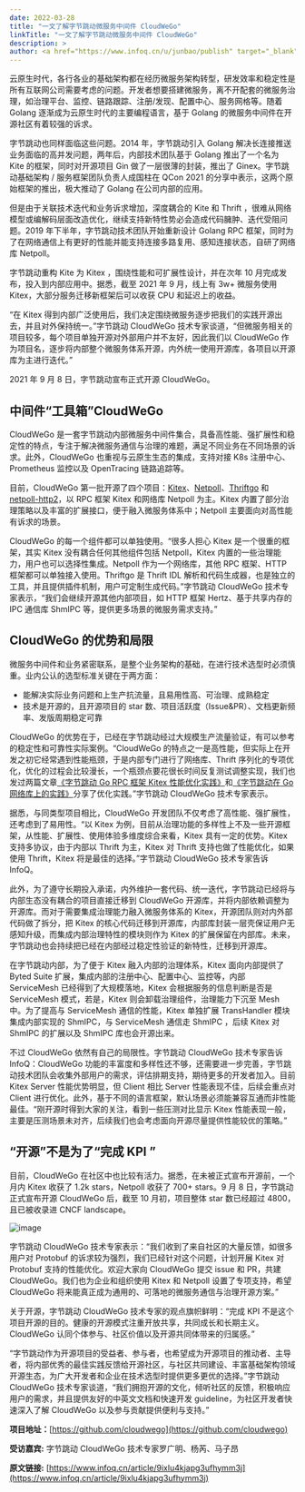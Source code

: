 ```yaml
---
date: 2022-03-28
title: "一文了解字节跳动微服务中间件 CloudWeGo"
linkTitle: "一文了解字节跳动微服务中间件 CloudWeGo"
description: >
author: <a href="https://www.infoq.cn/u/junbao/publish" target="_blank">Junbao Zhang</a>
---
```


云原生时代，各行各业的基础架构都在经历微服务架构转型，研发效率和稳定性是所有互联网公司需要考虑的问题。开发者想要搭建微服务，离不开配套的微服务治理，如治理平台、监控、链路跟踪、注册/发现、配置中心、服务网格等。随着 Golang 逐渐成为云原生时代的主要编程语言，基于 Golang 的微服务中间件在开源社区有着较强的诉求。

字节跳动也同样面临这些问题。2014 年，字节跳动引入 Golang 解决长连接推送业务面临的高并发问题，两年后，内部技术团队基于 Golang 推出了一个名为 Kite 的框架，同时对开源项目 Gin 做了一层很薄的封装，推出了 Ginex。字节跳动基础架构 / 服务框架团队负责人成国柱在 QCon 2021 的分享中表示，这两个原始框架的推出，极大推动了 Golang 在公司内部的应用。

但是由于关联技术迭代和业务诉求增加，深度耦合的 Kite 和 Thrift ，很难从网络模型或编解码层面改造优化，继续支持新特性势必会造成代码臃肿、迭代受阻问题。2019 年下半年，字节跳动技术团队开始重新设计 Golang RPC 框架，同时为了在网络通信上有更好的性能并能支持连接多路复用、感知连接状态，自研了网络库 Netpoll。

字节跳动重构 Kite 为 Kitex ，围绕性能和可扩展性设计，并在次年 10 月完成发布，投入到内部应用中。据悉，截至 2021 年 9 月，线上有 3w+ 微服务使用 Kitex，大部分服务迁移新框架后可以收获 CPU 和延迟上的收益。

“在 Kitex 得到内部广泛使用后，我们决定围绕微服务逐步把我们的实践开源出去，并且对外保持统一。”字节跳动 CloudWeGo 技术专家谈道，“但微服务相关的项目较多，每个项目单独开源对外部用户并不友好，因此我们以 CloudWeGo 作为项目名，逐步将内部整个微服务体系开源，内外统一使用开源库，各项目以开源库为主进行迭代。”

2021 年 9 月 8 日，字节跳动宣布正式开源 CloudWeGo。

## **中间件“工具箱”CloudWeGo**

CloudWeGo 是一套字节跳动内部微服务中间件集合，具备高性能、强扩展性和稳定性的特点，专注于解决微服务通信与治理的难题，满足不同业务在不同场景的诉求。此外，CloudWeGo 也重视与云原生生态的集成，支持对接 K8s 注册中心、Prometheus 监控以及 OpenTracing 链路追踪等。

目前，CloudWeGo 第一批开源了四个项目：[Kitex](https://github.com/cloudwego/kitex)、[Netpoll](https://github.com/cloudwego/netpoll)、[Thriftgo](https://github.com/cloudwego/thriftgo) 和 [netpoll-http2](https://github.com/cloudwego/netpoll-http2)，以 RPC 框架 Kitex 和网络库 Netpoll 为主。Kitex 内置了部分治理策略以及丰富的扩展接口，便于融入微服务体系中；Netpoll 主要面向对高性能有诉求的场景。

CloudWeGo 的每一个组件都可以单独使用。“很多人担心 Kitex 是一个很重的框架，其实 Kitex 没有耦合任何其他组件包括 Netpoll，Kitex 内置的一些治理能力，用户也可以选择性集成。Netpoll 作为一个网络库，其他 RPC 框架、HTTP 框架都可以单独接入使用。Thriftgo 是 Thrift IDL 解析和代码生成器，也是独立的工具，并且提供插件机制，用户可定制生成代码。”字节跳动 CloudWeGo 技术专家表示，“我们会继续开源其他内部项目，如 HTTP 框架 Hertz、基于共享内存的 IPC 通信库 ShmIPC 等，提供更多场景的微服务需求支持。”

## **CloudWeGo 的优势和局限**

微服务中间件和业务紧密联系，是整个业务架构的基础，在进行技术选型时必须慎重。业内公认的选型标准关键在于两方面：

* 能解决实际业务问题和上生产抗流量，且易用性高、可治理、成熟稳定
* 技术是开源的，且开源项目的 star 数、项目活跃度（Issue&PR）、文档更新频率、发版周期稳定可靠

CloudWeGo 的优势在于，已经在字节跳动经过大规模生产流量验证，有可以参考的稳定性和可靠性实际案例。“CloudWeGo 的特点之一是高性能，但实际上在开发之初它经常遇到性能瓶颈，于是内部专门进行了网络库、Thrift 序列化的专项优化，优化的过程会比较漫长，一个瓶颈点要花很长时间反复测试调整实现，我们也发过两篇文章[《字节跳动 Go RPC 框架 Kitex 性能优化实践》](http://www.cloudwego.io/zh/blog/2021/09/23/%E5%AD%97%E8%8A%82%E8%B7%B3%E5%8A%A8-go-rpc-%E6%A1%86%E6%9E%B6-kitex-%E6%80%A7%E8%83%BD%E4%BC%98%E5%8C%96%E5%AE%9E%E8%B7%B5/)和[《字节跳动在 Go 网络库上的实践》](http://www.cloudwego.io/zh/blog/2021/10/09/%E5%AD%97%E8%8A%82%E8%B7%B3%E5%8A%A8%E5%9C%A8-go-%E7%BD%91%E7%BB%9C%E5%BA%93%E4%B8%8A%E7%9A%84%E5%AE%9E%E8%B7%B5/)分享了优化实践。”字节跳动 CloudWeGo 技术专家表示。

据悉，与同类型项目相比，CloudWeGo 开发团队不仅考虑了高性能、强扩展性，还考虑到了易用性。“以 Kitex 为例，目前从治理功能的多样性上不及一些开源框架，从性能、扩展性、使用体验多维度综合来看，Kitex 具有一定的优势。Kitex 支持多协议，由于内部以 Thrift 为主，Kitex 对 Thrift 支持也做了性能优化，如果使用 Thrift，Kitex 将是最佳的选择。”字节跳动 CloudWeGo 技术专家告诉 InfoQ。

此外，为了遵守长期投入承诺，内外维护一套代码、统一迭代，字节跳动已经将与内部生态没有耦合的项目直接迁移到 CloudWeGo 开源库，并将内部依赖调整为开源库。而对于需要集成治理能力融入微服务体系的 Kitex，开源团队则对内外部代码做了拆分，把 Kitex 的核心代码迁移到开源库，内部库封装一层壳保证用户无感知升级，而集成内部治理特性的模块则作为 Kitex 的扩展保留在内部库。未来，字节跳动也会持续把已经在内部经过稳定性验证的新特性，迁移到开源库。

在字节跳动内部，为了便于 Kitex 融入内部的治理体系，Kitex 面向内部提供了 Byted Suite 扩展，集成内部的注册中心、配置中心、监控等，内部 ServiceMesh 已经得到了大规模落地，Kitex 会根据服务的信息判断是否是 ServiceMesh 模式，若是，Kitex 则会卸载治理组件，治理能力下沉至 Mesh 中。为了提高与 ServiceMesh 通信的性能，Kitex 单独扩展 TransHandler 模块集成内部实现的 ShmIPC，与 ServiceMesh 通信走 ShmIPC ，后续 Kitex 对 ShmIPC 的扩展以及 ShmIPC 库也会开源出来。

不过 CloudWeGo 依然有自己的局限性。字节跳动 CloudWeGo 技术专家告诉 InfoQ：CloudWeGo 功能的丰富度和多样性还不够，还需要进一步完善，字节跳动技术团队会收集外部用户的需求，评估排期支持，期待更多的开发者加入。目前 Kitex Server 性能优势明显，但 Client 相比 Server 性能表现不佳，后续会重点对 Client 进行优化。此外，基于不同的语言框架，默认场景必须能兼容互通而非性能最佳。“刚开源时得到大家的关注，看到一些压测对比显示 Kitex 性能表现一般，主要是压测场景未对齐，后续我们也会考虑面向开源尽量提供性能较优的策略。”

## **“开源”不是为了“完成 KPI ”**

目前，CloudWeGo 在社区中也比较有活力。据悉，在未被正式宣布开源前，一个月内 Kitex 收获了 1.2k stars，Netpoll 收获了 700+ stars。9 月 8 日，字节跳动正式宣布开源 CloudWeGo 后，截至 10 月初，项目整体 star 数已经超过 4800，且已被收录进 CNCF landscape。

![image](/img/blog/article_to_learn_about_CloudWeGo/image.png)

字节跳动 CloudWeGo 技术专家表示：“我们收到了来自社区的大量反馈，如很多用户对 Protobuf 的诉求较为强烈，我们已经针对这个问题，计划开展 Kitex 对 Protobuf 支持的性能优化。欢迎大家向 CloudWeGo 提交 issue 和 PR，共建 CloudWeGo。我们也为企业和组织使用 Kitex 和 Netpoll 设置了专项支持，希望 CloudWeGo 将来能真正成为通用的、可落地的微服务通信与治理开源方案。”

关于开源，字节跳动 CloudWeGo 技术专家的观点旗帜鲜明：“完成 KPI 不是这个项目开源的目的。健康的开源模式注重开放共享，共同成长和长期主义。CloudWeGo 认同个体参与、社区价值以及开源共同体带来的归属感。”

“字节跳动作为开源项目的受益者、参与者，也希望成为开源项目的推动者、主导者，将内部优秀的最佳实践反馈给开源社区，与社区共同建设、丰富基础架构领域开源生态，为广大开发者和企业在技术选型时提供更多更优的选择。”字节跳动 CloudWeGo 技术专家谈道，“我们拥抱开源的文化，倾听社区的反馈，积极响应用户的需求，并且提供友好的中英文文档和快速开发 guideline，为社区开发者快速深入了解 CloudWeGo 以及参与贡献提供便利与支持。”

**项目地址：**[https://github.com/cloudwego](https://github.com/cloudwego)

**受访嘉宾:**  字节跳动 CloudWeGo 技术专家罗广明、杨芮、马子昂

**原文链接:** [https://www.infoq.cn/article/9ixlu4kjapg3ufhymm3j](https://www.infoq.cn/article/9ixlu4kjapg3ufhymm3j)

